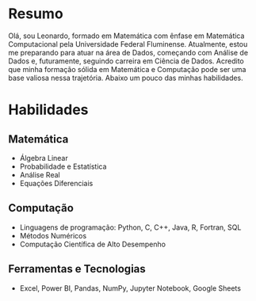 # Resumo
Olá, sou Leonardo, formado em Matemática com ênfase em Matemática Computacional pela Universidade Federal Fluminense. Atualmente, estou me preparando para atuar na área de Dados, começando com Análise de Dados e, futuramente, seguindo carreira em Ciência de Dados. Acredito que minha formação sólida em Matemática e Computação pode ser uma base valiosa nessa trajetória. Abaixo um pouco das minhas habilidades.

# Habilidades
## Matemática
- Álgebra Linear  
- Probabilidade e Estatística  
- Análise Real  
- Equações Diferenciais  

## Computação
- Linguagens de programação: Python, C, C++, Java, R, Fortran, SQL  
- Métodos Numéricos  
- Computação Científica de Alto Desempenho  

## Ferramentas e Tecnologias
- Excel, Power BI, Pandas, NumPy, Jupyter Notebook, Google Sheets 
